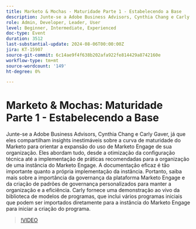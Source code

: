 ```yaml
---
title: Marketo & Mochas - Maturidade Parte 1 - Estabelecendo a Base
description: Junte-se a Adobe Business Advisors, Cynthia Chang e Carly Gaver, pois eles compartilham insights inestimáveis sobre a curva de maturidade do Marketo para orientar a expansão do uso do Marketo em sua organização.
role: Admin, Developer, Leader, User
level: Beginner, Intermediate, Experienced
doc-type: Event
duration: 3512
last-substantial-update: 2024-08-06T00:00:00Z
jira: KT-15907
source-git-commit: 6c14ae9f4f638b202afa922fe814429a8742160e
workflow-type: tm+mt
source-wordcount: '149'
ht-degree: 0%

---
```



# Marketo &amp; Mochas: Maturidade Parte 1 - Estabelecendo a Base

Junte-se a Adobe Business Advisors, Cynthia Chang e Carly Gaver, já que eles compartilham insights inestimáveis sobre a curva de maturidade do Marketo para orientar a expansão do uso de Marketo Engage de sua organização. Eles abordam tudo, desde a otimização da configuração técnica até a implementação de práticas recomendadas para a organização de uma instância do Marketo Engage. A documentação eficaz é tão importante quanto a própria implementação da instância. Portanto, saiba mais sobre a importância da governança da plataforma Marketo Engage e da criação de padrões de governança personalizados para manter a organização e a eficiência. Carly fornece uma demonstração ao vivo da biblioteca de modelos de programas, que inclui vários programas iniciais que podem ser importados diretamente para a instância do Marketo Engage para iniciar a criação do programa.

>[!VIDEO](https://video.tv.adobe.com/v/3432499/?learn=on)
